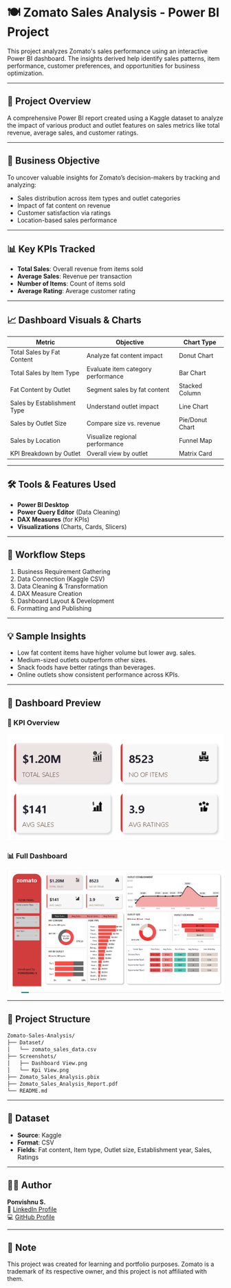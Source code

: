 
# 🍽️ Zomato Sales Analysis - Power BI Project

This project analyzes Zomato's sales performance using an interactive Power BI dashboard. The insights derived help identify sales patterns, item performance, customer preferences, and opportunities for business optimization.

---

## 📌 Project Overview

A comprehensive Power BI report created using a Kaggle dataset to analyze the impact of various product and outlet features on sales metrics like total revenue, average sales, and customer ratings.

---

## 🎯 Business Objective

To uncover valuable insights for Zomato’s decision-makers by tracking and analyzing:
- Sales distribution across item types and outlet categories
- Impact of fat content on revenue
- Customer satisfaction via ratings
- Location-based sales performance

---

## 📊 Key KPIs Tracked

- **Total Sales**: Overall revenue from items sold
- **Average Sales**: Revenue per transaction
- **Number of Items**: Count of items sold
- **Average Rating**: Average customer rating

---

## 📈 Dashboard Visuals & Charts

| Metric | Objective | Chart Type |
|--------|-----------|------------|
| Total Sales by Fat Content | Analyze fat content impact | Donut Chart |
| Total Sales by Item Type | Evaluate item category performance | Bar Chart |
| Fat Content by Outlet | Segment sales by fat content | Stacked Column |
| Sales by Establishment Type | Understand outlet impact | Line Chart |
| Sales by Outlet Size | Compare size vs. revenue | Pie/Donut Chart |
| Sales by Location | Visualize regional performance | Funnel Map |
| KPI Breakdown by Outlet | Overall view by outlet | Matrix Card |

---

## 🛠️ Tools & Features Used

- **Power BI Desktop**
- **Power Query Editor** (Data Cleaning)
- **DAX Measures** (for KPIs)
- **Visualizations** (Charts, Cards, Slicers)

---

## 🔄 Workflow Steps

1. Business Requirement Gathering
2. Data Connection (Kaggle CSV)
3. Data Cleaning & Transformation
4. DAX Measure Creation
5. Dashboard Layout & Development
6. Formatting and Publishing

---

## 💡 Sample Insights

- Low fat content items have higher volume but lower avg. sales.
- Medium-sized outlets outperform other sizes.
- Snack foods have better ratings than beverages.
- Online outlets show consistent performance across KPIs.

---

## 📸 Dashboard Preview

### 🎯 KPI Overview
![KPI Screenshot](Screenshots/Kpi%20View.png)

### 📊 Full Dashboard
![Dashboard Screenshot](Screenshots/Dashboard%20View.png)

---

## 📂 Project Structure

```
Zomato-Sales-Analysis/
├── Dataset/
│   └── zomato_sales_data.csv
├── Screenshots/
│   ├── Dashboard View.png
│   └── Kpi View.png
├── Zomato_Sales_Analysis.pbix
├── Zomato_Sales_Analysis_Report.pdf
└── README.md
```

---

## 📎 Dataset

- **Source**: Kaggle
- **Format**: CSV
- **Fields**: Fat content, Item type, Outlet size, Establishment year, Sales, Ratings

---

## 🙋‍♂️ Author

**Ponvishnu S.**  
🔗 [LinkedIn Profile](https://www.linkedin.com/in/ponvishnu02)  
💻 [GitHub Profile](https://github.com/PONS774)

---

## 📌 Note

This project was created for learning and portfolio purposes. Zomato is a trademark of its respective owner, and this project is not affiliated with them.
